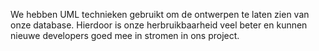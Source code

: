 We hebben UML technieken gebruikt om de ontwerpen te laten zien van onze database. Hierdoor is onze herbruikbaarheid veel beter en kunnen nieuwe developers goed mee in stromen in ons project.